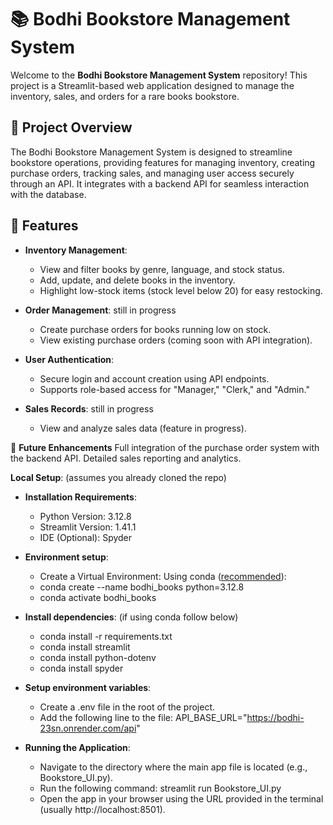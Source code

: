 # 📚 Bodhi Bookstore Management System

Welcome to the **Bodhi Bookstore Management System** repository! This project is a Streamlit-based web application designed to manage the inventory, sales, and orders for a rare books bookstore.

## 🎯 Project Overview

The Bodhi Bookstore Management System is designed to streamline bookstore operations, providing features for managing inventory, creating purchase orders, tracking sales, and managing user access securely through an API. It integrates with a backend API for seamless interaction with the database.

## 🚀 Features

- **Inventory Management**:
  - View and filter books by genre, language, and stock status.
  - Add, update, and delete books in the inventory.
  - Highlight low-stock items (stock level below 20) for easy restocking.

- **Order Management**: still in progress
  - Create purchase orders for books running low on stock.
  - View existing purchase orders (coming soon with API integration).

- **User Authentication**:
  - Secure login and account creation using API endpoints.
  - Supports role-based access for "Manager," "Clerk," and "Admin."

- **Sales Records**: still in progress
  - View and analyze sales data (feature in progress).

📌 **Future Enhancements**
Full integration of the purchase order system with the backend API.
Detailed sales reporting and analytics.

  **Local Setup**: (assumes you already cloned the repo)
  
- **Installation Requirements**:
  - Python Version: 3.12.8 
  - Streamlit Version: 1.41.1 
  - IDE (Optional): Spyder

- **Environment setup**:
  - Create a Virtual Environment: Using conda ([recommended](https://docs.conda.io/en/latest/)): 
  - conda create --name bodhi_books python=3.12.8
  - conda activate bodhi_books

- **Install dependencies**: (if using conda follow below)
  - conda install -r requirements.txt 
  - conda install streamlit 
  - conda install python-dotenv 
  - conda install spyder

- **Setup environment variables**:
  - Create a .env file in the root of the project. 
  - Add the following line to the file: API_BASE_URL="https://bodhi-23sn.onrender.com/api"

- **Running the Application**:
  - Navigate to the directory where the main app file is located (e.g., Bookstore_UI.py). 
  - Run the following command: streamlit run Bookstore_UI.py
  - Open the app in your browser using the URL provided in the terminal (usually http://localhost:8501). 
  


